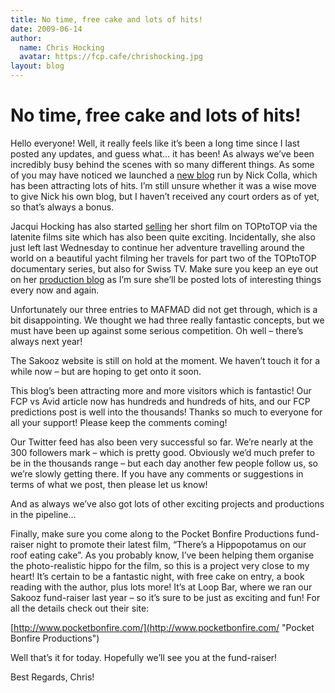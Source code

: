 ```yaml
---
title: No time, free cake and lots of hits!
date: 2009-06-14
author:
  name: Chris Hocking
  avatar: https://fcp.cafe/chrishocking.jpg
layout: blog
---
```

# No time, free cake and lots of hits!

Hello everyone! Well, it really feels like it’s been a long time since I last posted any updates, and guess what… it has been! As always we’ve been incredibly busy behind the scenes with so many different things. As some of you may have noticed we launched a [new blog](http://nick.latenitefilms.com "Nick Colla") run by Nick Colla, which has been attracting lots of hits. I’m still unsure whether it was a wise move to give Nick his own blog, but I haven’t received any court orders as of yet, so that’s always a bonus.

Jacqui Hocking has also started [selling](http://blog.jacquihocking.com/toptotop-dvd/ "TOPtoTOP") her short film on TOPtoTOP via the latenite films site which has also been quite exciting. Incidentally, she also just left last Wednesday to continue her adventure travelling around the world on a beautiful yacht filming her travels for part two of the TOPtoTOP documentary series, but also for Swiss TV. Make sure you keep an eye out on her [production blog](http://blog.jacquihocking.com/ "Jacqui Hocking's Production Blog") as I’m sure she’ll be posted lots of interesting things every now and again.

Unfortunately our three entries to MAFMAD did not get through, which is a bit disappointing. We thought we had three really fantastic concepts, but we must have been up against some serious competition. Oh well – there’s always next year!

The Sakooz website is still on hold at the moment. We haven’t touch it for a while now – but are hoping to get onto it soon.

This blog’s been attracting more and more visitors which is fantastic! Our FCP vs Avid article now has hundreds and hundreds of hits, and our FCP predictions post is well into the thousands! Thanks so much to everyone for all your support! Please keep the comments coming!

Our Twitter feed has also been very successful so far. We’re nearly at the 300 followers mark – which is pretty good. Obviously we’d much prefer to be in the thousands range – but each day another few people follow us, so we’re slowly getting there. If you have any comments or suggestions in terms of what we post, then please let us know!

And as always we’ve also got lots of other exciting projects and productions in the pipeline…

Finally, make sure you come along to the Pocket Bonfire Productions fund-raiser night to promote their latest film, “There’s a Hippopotamus on our roof eating cake”. As you probably know, I’ve been helping them organise the photo-realistic hippo for the film, so this is a project very close to my heart! It’s certain to be a fantastic night, with free cake on entry, a book reading with the author, plus lots more! It’s at Loop Bar, where we ran our Sakooz fund-raiser last year – so it’s sure to be just as exciting and fun! For all the details check out their site:

[http://www.pocketbonfire.com/](http://www.pocketbonfire.com/ "Pocket Bonfire Productions")

Well that’s it for today. Hopefully we’ll see you at the fund-raiser!

Best Regards, Chris!